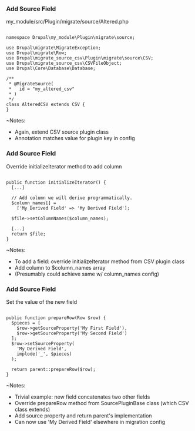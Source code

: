 ### Add Source Field

my_module/src/Plugin/migrate/source/Altered.php

<pre><code data-trim data-noescape>
namespace Drupal\my_module\Plugin\migrate\source;

use Drupal\migrate\MigrateException;
use Drupal\migrate\Row;
use Drupal\migrate_source_csv\Plugin\migrate\source\CSV;
use Drupal\migrate_source_csv\CSVFileObject;
use Drupal\Core\Database\Database;

/**
 * @MigrateSource(
 *   id = "my_altered_csv"
 * )
 */
class AlteredCSV extends CSV {
}
</code></pre>

~Notes:

* Again, extend CSV source plugin class
* Annotation matches value for plugin key in config


### Add Source Field

Override initializeIterator method to add column

<pre><code data-trim data-noescape>
public function initializeIterator() {
  [...]

  // Add column we will derive programmatically.
  $column_names[] =
    ['My Derived Field' => 'My Derived Field'];

  $file->setColumnNames($column_names);

  [...]
  return $file;
}
</code></pre>

~Notes:

* To add a field: override initializeIterator method from CSV plugin class
* Add column to $column_names array
* (Presumably could achieve same w/ column_names config)


### Add Source Field

Set the value of the new field

<pre><code data-trim data-noescape>
public function prepareRow(Row $row) {
  $pieces = [
    $row->getSourceProperty('My First Field'),
    $row->getSourceProperty('My Second Field')
  ];
  $row->setSourceProperty(
    'My Derived Field',
    implode('_', $pieces)
  );

  return parent::prepareRow($row);
}
</code></pre>

~Notes:

* Trivial example: new field concatenates two other fields
* Override prepareRow method from SourcePluginBase class (which CSV class extends)
* Add source property and return parent's implementation
* Can now use 'My Derived Field' elsewhere in migration config
